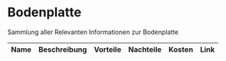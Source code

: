 # Bodenplatte
Sammlung aller Relevanten Informationen zur Bodenplatte

| Name | Beschreibung | Vorteile | Nachteile | Kosten | Link | 
| :--: | :----------: | :------: | :-------: | :----: | :--: |
 